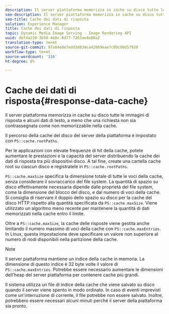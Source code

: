 ```yaml
---
description: Il server piattaforma memorizza in cache su disco tutte le immagini di risposta e alcuni dati di testo, a meno che una richiesta non sia contrassegnata come non memorizzabile nella cache.
seo-description: Il server piattaforma memorizza in cache su disco tutte le immagini di risposta e alcuni dati di testo, a meno che una richiesta non sia contrassegnata come non memorizzabile nella cache.
seo-title: Cache dei dati di risposta
solution: Experience Manager
title: Cache dei dati di risposta
topic: Dynamic Media Image Serving - Image Rendering API
uuid: dbfda210-3b50-4e8c-8d77-7263ae4e80a2
translation-type: tm+mt
source-git-commit: 97a84e8e7edd3d834ca42069eae7c09c00d57938
workflow-type: tm+mt
source-wordcount: '316'
ht-degree: 0%

---
```



# Cache dei dati di risposta{#response-data-cache}

Il server piattaforma memorizza in cache su disco tutte le immagini di risposta e alcuni dati di testo, a meno che una richiesta non sia contrassegnata come non memorizzabile nella cache.

Il percorso della cache del disco del server della piattaforma è impostato con `PS::cache.rootPaths`.

Per le applicazioni con elevate frequenze di hit della cache, potete aumentare le prestazioni e la capacità del server distribuendo la cache dei dati di risposta tra più dispositivi disco. A tal fine, create una cartella cache root su ciascun disco e registratele in `PS::cache.rootPaths`.

`PS::cache.maxSize` specifica la dimensione totale di tutte le voci della cache, senza considerare il sovraccarico del file system. La quantità di spazio su disco effettivamente necessaria dipende dalle proprietà del file system, come la dimensione del blocco del disco, e dal numero di voci della cache. Si consiglia di riservare il doppio dello spazio su disco per la cache del disco HTTP rispetto alla quantità specificata da `PS::cache.maxSize`. Viene utilizzato un algoritmo meno recente per mantenere la quantità di dati memorizzati nella cache entro il limite.

Oltre a `PS::cache.maxSize`, la cache delle risposte viene gestita anche limitando il numero massimo di voci della cache con `PS::cache.maxEntries`. In Linux, questa impostazione deve specificare un valore non superiore al numero di nodi disponibili nella partizione della cache.

>[!NOTE]
>
>Il server piattaforma mantiene un indice della cache in memoria. La dimensione di questo indice è 32 byte volte il valore di `PS::cache.maxEntries`. Potrebbe essere necessario aumentare le dimensioni dell&#39;heap del server piattaforma per contenere cache più grandi.

Il sistema utilizza un file di indice della cache che viene salvato su disco quando il server viene spento in modo ordinato. In caso di eventi imprevisti come un&#39;interruzione di corrente, il file potrebbe non essere salvato. Inoltre, potrebbero essere necessari alcuni minuti perché il server della piattaforma sia pronto.

